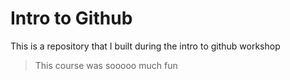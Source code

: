 # Intro to Github

This is a repository that I built during the intro to github workshop

> This course was sooooo much fun
